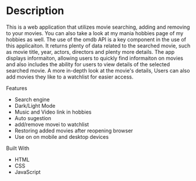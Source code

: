 # Description 
This is a web application that utilizes movie searching, adding and removing to your movies. You can also take a look at my mania hobbies page of my hobbies as well. The use of  the omdb API is a key component in the use of this applicaiton. It returns plenty of data related to the searched movie, such as movie title, year, actors, directors and plenty more details. The app  displays informaiton, allowing users to quickly find informaiton on movies and also includes the ability for users to view details of the selected searched movie. A more in-depth look at the movie's details, Users can also add movies they like to a watchlist for easier access. 

Features
- Search engine
- Dark/Light Mode
- Music and Video link in hobbies
- Auto sugestion 
- add/remove movei to watchlist 
- Restoring added movies after reopening  browser
- Use on on mobile and desktop devices

Built With
- HTML
- CSS
- JavaScript


